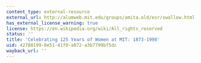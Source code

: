 ```yaml
---
content_type: external-resource
external_url: http://alumweb.mit.edu/groups/amita.old/esr/swallow.html
has_external_license_warning: true
license: https://en.wikipedia.org/wiki/All_rights_reserved
status: ''
title: 'Celebrating 125 Years of Women at MIT: 1873-1998'
uid: 42788199-0e51-41f0-a072-a3b7799bf5dc
wayback_url: ''
---
```

